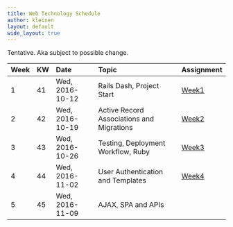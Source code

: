 ```yaml
---
title: Web Technology Schedule
author: kleinen
layout: default
wide_layout: true
---
```


Tentative. Aka subject to possible change.

| Week | KW | Date            | Topic                                     | Assignment                      |
|:-----|:---|:----------------|:------------------------------------------|:--------------------------------|
| 1    | 41 | Wed, 2016-10-12 | Rails Dash, Project Start                 | [Week1](../assignments/#week-1) |
| 2    | 42 | Wed, 2016-10-19 | Active Record Associations and Migrations | [Week2](../assignments/#week-2) |
| 3    | 43 | Wed, 2016-10-26 | Testing, Deployment Workflow, Ruby        | [Week3](../assignments/#week-3) |
| 4    | 44 | Wed, 2016-11-02 | User Authentication and Templates         | [Week4](../assignments/#week-4) |
| 5    | 45 | Wed, 2016-11-09 | AJAX, SPA and APIs                        |                                 |
